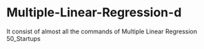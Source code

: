 # Multiple-Linear-Regression-d
It consist of almost all the commands of Multiple Linear Regression 50_Startups
